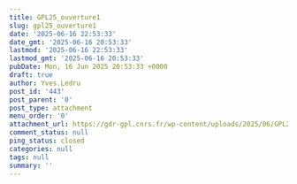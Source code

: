 ```yaml
---
title: GPL25_ouverture1
slug: gpl25_ouverture1
date: '2025-06-16 22:53:33'
date_gmt: '2025-06-16 20:53:33'
lastmod: '2025-06-16 22:53:33'
lastmod_gmt: '2025-06-16 20:53:33'
pubDate: Mon, 16 Jun 2025 20:53:33 +0000
draft: true
author: Yves.Ledru
post_id: '443'
post_parent: '0'
post_type: attachment
menu_order: '0'
attachment_url: https://gdr-gpl.cnrs.fr/wp-content/uploads/2025/06/GPL25_ouverture1.jpg
comment_status: null
ping_status: closed
categories: null
tags: null
summary: ''
---
```



